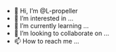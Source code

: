 - 👋 Hi, I’m @L-propeller
- 👀 I’m interested in ...
- 🌱 I’m currently learning ...
- 💞️ I’m looking to collaborate on ...
- 📫 How to reach me ...

<!---
L-propeller/L-propeller is a ✨ special ✨ repository because its `README.md` (this file) appears on your GitHub profile.
You can click the Preview link to take a look at your changes.
--->
